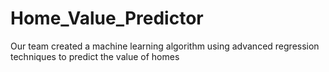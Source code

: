 # Home_Value_Predictor
Our team created a machine learning algorithm using advanced regression techniques to predict the value of homes
